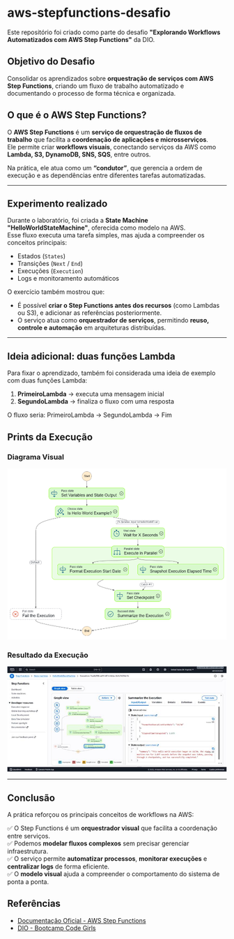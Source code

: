 # aws-stepfunctions-desafio

Este repositório foi criado como parte do desafio **"Explorando Workflows Automatizados com AWS Step Functions"** da DIO.

## Objetivo do Desafio

Consolidar os aprendizados sobre **orquestração de serviços com AWS Step Functions**, criando um fluxo de trabalho automatizado e documentando o processo de forma técnica e organizada.

## O que é o AWS Step Functions?

O **AWS Step Functions** é um **serviço de orquestração de fluxos de trabalho** que facilita a **coordenação de aplicações e microsserviços**.  
Ele permite criar **workflows visuais**, conectando serviços da AWS como **Lambda, S3, DynamoDB, SNS, SQS**, entre outros.

Na prática, ele atua como um **“condutor”**, que gerencia a ordem de execução e as dependências entre diferentes tarefas automatizadas.

---

##  Experimento realizado

Durante o laboratório, foi criada a **State Machine "HelloWorldStateMachine"**, oferecida como modelo na AWS.  
Esse fluxo executa uma tarefa simples, mas ajuda a compreender os conceitos principais:

- Estados (`States`)
- Transições (`Next` / `End`)
- Execuções (`Execution`)
- Logs e monitoramento automáticos

O exercício também mostrou que:
- É possível **criar o Step Functions antes dos recursos** (como Lambdas ou S3), e adicionar as referências posteriormente.  
- O serviço atua como **orquestrador de serviços**, permitindo **reuso, controle e automação** em arquiteturas distribuídas.

---

##  Ideia adicional: duas funções Lambda

Para fixar o aprendizado, também foi considerada uma ideia de exemplo com duas funções Lambda:

1. **PrimeiroLambda** → executa uma mensagem inicial  
2. **SegundoLambda** → finaliza o fluxo com uma resposta

O fluxo seria: PrimeiroLambda → SegundoLambda → Fim

##  Prints da Execução

### Diagrama Visual
![Step Functions Diagrama](stepfunctions-diagrama.png)

### Resultado da Execução
![Execução Workflow](stepfunctions-execucao.jpg)

---

##  Conclusão

A prática reforçou os principais conceitos de workflows na AWS:

✅ O Step Functions é um **orquestrador visual** que facilita a coordenação entre serviços.  
✅ Podemos **modelar fluxos complexos** sem precisar gerenciar infraestrutura.  
✅ O serviço permite **automatizar processos**, **monitorar execuções** e **centralizar logs** de forma eficiente.  
✅ O **modelo visual** ajuda a compreender o comportamento do sistema de ponta a ponta.



##  Referências

- [Documentação Oficial - AWS Step Functions](https://docs.aws.amazon.com/step-functions/)
- [DIO - Bootcamp Code Girls](https://www.dio.me/)
